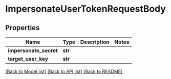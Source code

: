 # ImpersonateUserTokenRequestBody

## Properties
Name | Type | Description | Notes
------------ | ------------- | ------------- | -------------
**impersonate_secret** | **str** |  | 
**target_user_key** | **str** |  | 

[[Back to Model list]](../README.md#documentation-for-models) [[Back to API list]](../README.md#documentation-for-api-endpoints) [[Back to README]](../README.md)


